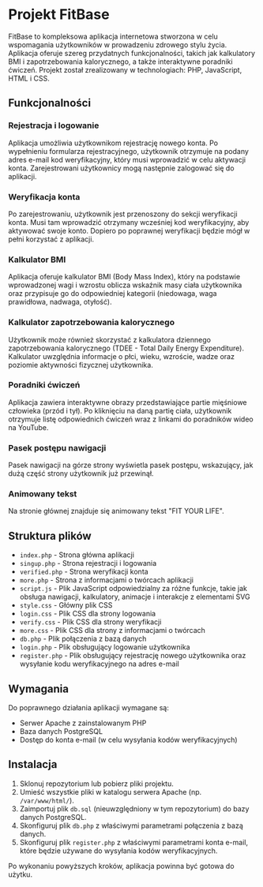 # Projekt FitBase

FitBase to kompleksowa aplikacja internetowa stworzona w celu wspomagania użytkowników w prowadzeniu zdrowego stylu życia. Aplikacja oferuje szereg przydatnych funkcjonalności, takich jak kalkulatory BMI i zapotrzebowania kalorycznego, a także interaktywne poradniki ćwiczeń. Projekt został zrealizowany w technologiach: PHP, JavaScript, HTML i CSS.

## Funkcjonalności

### Rejestracja i logowanie

Aplikacja umożliwia użytkownikom rejestrację nowego konta. Po wypełnieniu formularza rejestracyjnego, użytkownik otrzymuje na podany adres e-mail kod weryfikacyjny, który musi wprowadzić w celu aktywacji konta. Zarejestrowani użytkownicy mogą następnie zalogować się do aplikacji.

### Weryfikacja konta

Po zarejestrowaniu, użytkownik jest przenoszony do sekcji weryfikacji konta. Musi tam wprowadzić otrzymany wcześniej kod weryfikacyjny, aby aktywować swoje konto. Dopiero po poprawnej weryfikacji będzie mógł w pełni korzystać z aplikacji.

### Kalkulator BMI

Aplikacja oferuje kalkulator BMI (Body Mass Index), który na podstawie wprowadzonej wagi i wzrostu oblicza wskaźnik masy ciała użytkownika oraz przypisuje go do odpowiedniej kategorii (niedowaga, waga prawidłowa, nadwaga, otyłość).

### Kalkulator zapotrzebowania kalorycznego

Użytkownik może również skorzystać z kalkulatora dziennego zapotrzebowania kalorycznego (TDEE - Total Daily Energy Expenditure). Kalkulator uwzględnia informacje o płci, wieku, wzroście, wadze oraz poziomie aktywności fizycznej użytkownika.

### Poradniki ćwiczeń

Aplikacja zawiera interaktywne obrazy przedstawiające partie mięśniowe człowieka (przód i tył). Po kliknięciu na daną partię ciała, użytkownik otrzymuje listę odpowiednich ćwiczeń wraz z linkami do poradników wideo na YouTube.

### Pasek postępu nawigacji

Pasek nawigacji na górze strony wyświetla pasek postępu, wskazujący, jak dużą część strony użytkownik już przewinął.

### Animowany tekst

Na stronie głównej znajduje się animowany tekst "FIT YOUR LIFE".

## Struktura plików

- `index.php` - Strona główna aplikacji
- `singup.php` - Strona rejestracji i logowania
- `verified.php` - Strona weryfikacji konta
- `more.php` - Strona z informacjami o twórcach aplikacji
- `script.js` - Plik JavaScript odpowiedzialny za różne funkcje, takie jak obsługa nawigacji, kalkulatory, animacje i interakcje z elementami SVG
- `style.css` - Główny plik CSS
- `login.css` - Plik CSS dla strony logowania
- `verify.css` - Plik CSS dla strony weryfikacji
- `more.css` - Plik CSS dla strony z informacjami o twórcach
- `db.php` - Plik połączenia z bazą danych
- `login.php` - Plik obsługujący logowanie użytkownika
- `register.php` - Plik obsługujący rejestrację nowego użytkownika oraz wysyłanie kodu weryfikacyjnego na adres e-mail

## Wymagania

Do poprawnego działania aplikacji wymagane są:

- Serwer Apache z zainstalowanym PHP
- Baza danych PostgreSQL
- Dostęp do konta e-mail (w celu wysyłania kodów weryfikacyjnych)

## Instalacja

1. Sklonuj repozytorium lub pobierz pliki projektu.
2. Umieść wszystkie pliki w katalogu serwera Apache (np. `/var/www/html/`).
3. Zaimportuj plik `db.sql` (nieuwzględniony w tym repozytorium) do bazy danych PostgreSQL.
4. Skonfiguruj plik `db.php` z właściwymi parametrami połączenia z bazą danych.
5. Skonfiguruj plik `register.php` z właściwymi parametrami konta e-mail, które będzie używane do wysyłania kodów weryfikacyjnych.

Po wykonaniu powyższych kroków, aplikacja powinna być gotowa do użytku.